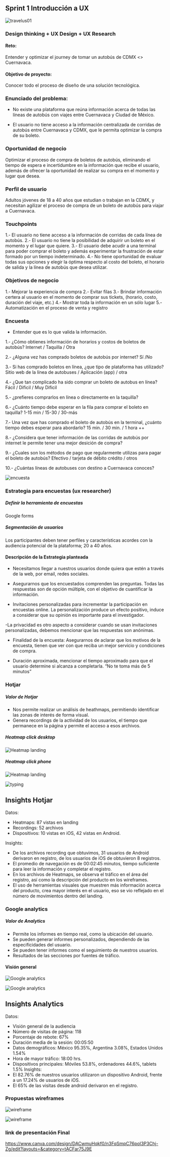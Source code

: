 ## Sprint 1 Introducción a UX
![travelus01](https://user-images.githubusercontent.com/30419144/38585833-fe9e83e6-3ce0-11e8-8eb8-cc381762d46d.png)

### Design thinking + UX Design + UX Research
#### Reto:
Entender y optimizar el journey de tomar un autobús de CDMX <> Cuernavaca.
#### Objetivo de proyecto:
Conocer todo el proceso de diseño de una solución tecnológica.

### Enunciado del problema:

- No existe una plataforma que reúna información acerca de todas las líneas de autobús con viajes entre Cuernavaca y Ciudad de México.

- El usuario no tiene acceso a la información centralizada de corridas de autobús entre Cuernavaca y CDMX, que le permita optimizar la compra de su boleto.

### Oportunidad de negocio
Optimizar el proceso de compra de boletos de autobús, eliminando el tiempo de espera e incertidumbre en la información que recibe el usuario, además de ofrecer   la oportunidad de realizar su compra en el momento y lugar que desea.

### Perfil de usuario
Adultos jóvenes de 18 a 40 años que estudian o trabajan en la CDMX, y necesitan agilizar el proceso de compra de un boleto de autobús para viajar a Cuernavaca.

### Touchpoints
1.- El usuario no tiene acceso a la información de corridas de cada línea de autobús.
2.- El usuario no tiene la posibilidad de adquirir un boleto en el momento y el lugar que quiere.
3.- El usuario debe acudir a una terminal para poder comprar el boleto y además experimentar la frustración de estar formado por un tiempo indeterminado.
4.- No tiene oportunidad de evaluar todas sus opciones y elegir la óptima respecto al costo del boleto, el horario de salida y la línea de autobús que desea utilizar.

### Objetivos de negocio
1.- Mejorar la experiencia de compra
2.- Evitar filas
3.- Brindar información certera al usuario en el momento de comprar sus tickets,  (horario, costo, duración del viaje, etc.)
4.- Mostrar toda la información en un sólo lugar
5.- Automatización en el proceso de venta y registro



### Encuesta
- Entender que es lo que valida la información.


1.- ¿Cómo obtienes información de horarios y costos de boletos de autobús?
    Internet / Taquilla / Otra

2.- ¿Alguna vez has comprado boletos de autobús por internet? Sí /No

3.- Si has comprado boletos en línea, ¿que tipo de plataforma has utilizado?
    Sitio web de la línea de autobuses / Aplicación (app) / otra

4.- ¿Que tan complicado ha sido comprar un boleto de autobus en línea? Fácil / Dificil / Muy Dificil

5.- ¿prefieres comprarlos en línea o directamente en la taquilla?

6.- ¿Cuánto tiempo debe esperar en la fila para comprar el boleto en taquilla? 1-15 min / 15-30 / 30-más

7.- Una vez que has comprado el boleto de  autobús en la terminal, ¿cuánto tiempo debes esperar para abordarlo?
    15 min. / 30 min. / 1 hora ++

8.- ¿Considera que tener información de las corridas de autobús por internet le permite tener una mejor desición de compra?

9.- ¿Cuales son los métodos de pago que regularmente utilizas para pagar el boleto de autobús?
    Efectivo / tarjeta de débito crédito / otros

10.- ¿Cuántas líneas de autobuses con destino a Cuernavaca conoces?

![encuesta](./assets/images/Encuesta_travelus.png)

### Estrategia para encuestas (ux researcher)

##### Definir la herramienta de encuestas
Google forms
##### Segmentación de usuarios
Los participantes deben tener perfiles y características acordes con la audiencia potencial de la plataforma; 20 a 40 años.

#### Descripción de la Estrategia planteada
- Necesitamos llegar a nuestros usuarios donde quiera que estén a través de la web, por email, redes sociales.

- Asegurarnos que los encuestados comprenden las preguntas. Todas las respuestas son de opción múltiple, con el objetivo de cuantificar la información.

- Invitaciones personalizadas para incrementar la participación en encuestas online. La personalización produce un efecto positivo, induce a considerar que su opinión es importante para el investigador.

-La privacidad es otro aspecto a considerar cuando se usan invitaciones personalizadas, debemos mencionar que las respuestas son anónimas.

- Finalidad de la encuesta: Asegurarnos de aclarar que los motivos de la encuesta, tienen que ver con que reciba un mejor servicio y condiciones de compra.

- Duración aproximada, mencionar el tiempo aproximado para que el usuario determine si alcanza a completarla. “No te toma más de 5 minutos”


### Hotjar

##### Valor de Hotjar
- Nos permite realizar un análisis de heathmaps, permitiendo identificar las zonas de interés de forma visual.
- Genera recordings de la actividad de los usuarios, el tiempo que permanece en la página y permite el acceso a esos archivos.

##### Heatmap click desktop

![Heatmap landing](./assets/images/heatmap-click-desktop.jpg)

##### Heatmap click phone

![Heatmap landing](./assets/images/heatmap-click-phone.jpg)


![typing](./assets/images/typing.png)

## Insights Hotjar
Datos:
- Heatmaps: 87 vistas en landing
- Recordings: 52 archivos
- Dispositivos: 10 vistas en iOS, 42 vistas en Android.

Insights:
- De los archivos recording que obtuvimos, 31 usuarios de Android derivaron en registro, de los usuarios de iOS de obtuvieron 8 registros.
- El promedio de navegación es de 00:02:45 minutos, tiempo suficiente para leer la información y completar el registro.
- En los archivos de Heatmaps, se observa el tráfico en el área del registro, así como la descripción del producto en los wireframes.
- El uso de herramientas visuales que muestren más información acerca del producto, crea mayor interés en el usuario, eso se vio reflejado en el número de movimientos dentro del landing.

### Google analytics
##### Valor de Analytics
- Permite los informes en tiempo real, como la ubicación del usuario.
- Se pueden generar informes personalizados, dependiendo de las especificidades del usuario.
- Se pueden tener informes como el seguimiento de nuestros usuarios.
- Resultados de las secciones por fuentes de tráfico.

#### Visión general
![Google analytics](./assets/images/analytics_01.png)

![Google analytics](./assets/images/analytics_02.png)

## Insights Analytics
Datos:
- Visión general de la audiencia
- Número de visitas de página: 118
- Porcentaje de rebote: 67%
- Duración media de la sesión: 00:05:50
- Datos demográficos: México 95.35%, Argentina 3.08%, Estados Unidos 1.54%
- Hora de mayor tráfico: 18:00 hrs.
- Dispositivos principales: Móviles 53.8%,  ordenadores 44.6%, tablets 1.5%
Insights:
- El 82.76% de nuestros usuarios utilizaron un dispositivo Android, frente a un 17.24% de usuarios de iOS.
- El 65% de las visitas desde android derivaron en el registro.

### Propuestas wireframes

![wireframe](./assets/images/travelus01.png)

![wireframe](./assets/images/travelus02.png)

### link de presentación Final
https://www.canva.com/design/DACwmuHqkf0/n3FqSmpC76poI3P3Chj-Zg/edit?layouts=&category=tACFar75J9E
